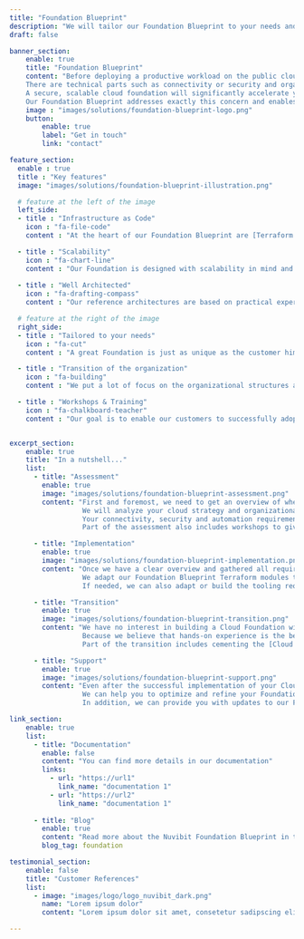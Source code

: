 ```yaml
---
title: "Foundation Blueprint"
description: "We will tailor our Foundation Blueprint to your needs and enable you to deliver Foundation Capabilities to your Cloud Workload Development Teams with a high level of maturity."
draft: false

banner_section:
    enable: true
    title: "Foundation Blueprint"
    content: "Before deploying a productive workload on the public cloud there are many moving parts which have to be coordinated. 
    There are technical parts such as connectivity or security and organizational parts such as finance or operations.
    A secure, scalable cloud foundation will significantly accelerate your cloud adoption journey and is one of the most important and hardest challenges.<br/><br/>
    Our Foundation Blueprint addresses exactly this concern and enables your organization to efficiently build a tailored Cloud Foundation."
    image : "images/solutions/foundation-blueprint-logo.png"
    button:
        enable: true
        label: "Get in touch"
        link: "contact"

feature_section:
  enable : true
  title : "Key features"
  image: "images/solutions/foundation-blueprint-illustration.png"

  # feature at the left of the image
  left_side:
  - title : "Infrastructure as Code"
    icon : "fa-file-code"
    content : "At the heart of our Foundation Blueprint are [Terraform modules](https://developer.hashicorp.com/terraform/tutorials/modules/module 'Terraform Modules Overview'), which dramatically simplify the management of the entire Cloud Foundation."

  - title : "Scalability"
    icon : "fa-chart-line"
    content : "Our Foundation is designed with scalability in mind and can grow with your workloads."
    
  - title : "Well Architected"
    icon : "fa-drafting-compass"
    content : "Our reference architectures are based on practical experience, best practices and the [AWS Well-Architected Framework](https://aws.amazon.com/architecture/well-architected 'AWS Well-Architected')."

  # feature at the right of the image
  right_side:
  - title : "Tailored to your needs"
    icon : "fa-cut"
    content : "A great Foundation is just as unique as the customer himself and that's why we adjust our Blueprint exactly to your needs."

  - title : "Transition of the organization"
    icon : "fa-building"
    content : "We put a lot of focus on the organizational structures and cloud strategy to maximize opportunities for success."

  - title : "Workshops & Training"
    icon : "fa-chalkboard-teacher"
    content : "Our goal is to enable our customers to successfully adopt and operate our Foundation Blueprint."


excerpt_section:
    enable: true
    title: "In a nutshell..."
    list:
      - title: "Assessment"
        enable: true
        image: "images/solutions/foundation-blueprint-assessment.png"
        content: "First and foremost, we need to get an overview of where you stand on your cloud journey and where you want to go.
                  We will analyze your cloud strategy and organizational structures to adjust our Blueprint to them.
                  Your connectivity, security and automation requirements are also identified and taken into account.<br/><br/>
                  Part of the assessment also includes workshops to give you a better understanding of our Cloud Foundation."

      - title: "Implementation"
        enable: true
        image: "images/solutions/foundation-blueprint-implementation.png"
        content: "Once we have a clear overview and gathered all requirements, we assemble a team of specialists to build your tailored Cloud Foundation based on our Blueprint.
                  We adapt our Foundation Blueprint Terraform modules to perfectly fit your needs and support you during implementation.<br/><br/>
                  If needed, we can also adapt or build the tooling required for Infrastructure as Code deployments with Terraform."

      - title: "Transition"
        enable: true
        image: "images/solutions/foundation-blueprint-transition.png"
        content: "We have no interest in building a Cloud Foundation without ensuring that the necessary capabilities on your side will be established to run it successfully.
                  Because we believe that hands-on experience is the best way to learn new skills, we support the employees responsible for operations with on-the-job training.<br/><br/>
                  Part of the transition includes cementing the [Cloud Foundation Capabilities](/blog/cloud-foundation-map 'Nuvibit Cloud Foundation Blog Post') which are essential to establish a Cloud Operating Model."

      - title: "Support"
        enable: true
        image: "images/solutions/foundation-blueprint-support.png"
        content: "Even after the successful implementation of your Cloud Foundation, we want to continue supporting you on your cloud journey.
                  We can help you to optimize and refine your Foundation based on our Terraform modules.<br/><br/>
                  In addition, we can provide you with updates to our Foundation Terraform modules and implement your feature requests."

link_section:
    enable: true
    list:
      - title: "Documentation"
        enable: false
        content: "You can find more details in our documentation"
        links:
          - url: "https://url1"
            link_name: "documentation 1"
          - url: "https://url2"
            link_name: "documentation 1"
      
      - title: "Blog"
        enable: true
        content: "Read more about the Nuvibit Foundation Blueprint in these blog posts"
        blog_tag: foundation

testimonial_section:
    enable: false
    title: "Customer References"
    list:
      - image: "images/logo/logo_nuvibit_dark.png"
        name: "Lorem ipsum dolor"
        content: "Lorem ipsum dolor sit amet, consetetur sadipscing elitr, sed diam nonumy eirmod tempor invidunt"

---
```

